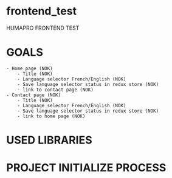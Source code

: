 # frontend_test
HUMAPRO FRONTEND TEST

# GOALS
    - Home page (NOK)
        - Title (NOK)
        - Language selector French/English (NOK)
        - Save language selector status in redux store (NOK)
        - link to contact page (NOK)
    - Contact page (NOK)
        - Title (NOK)
        - Language selector French/English (NOK)
        - Save language selector status in redux store (NOK)
        - link to home page (NOK)

# USED LIBRARIES

# PROJECT INITIALIZE PROCESS